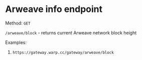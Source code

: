 # Arweave info endpoint

Method: `GET`

`/arweave/block` - returns current Arweave network block height

Examples:

1. `https://gateway.warp.cc/gateway/arweave/block`
